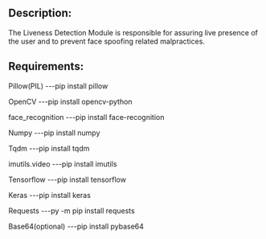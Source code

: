 ## Description:

The Liveness Detection Module is responsible for assuring live presence of the user and to prevent face spoofing related malpractices.

## Requirements:

 Pillow(PIL)
 ---pip install pillow
 
 OpenCV
 ---pip install opencv-python
 
 face_recognition
 ---pip install face-recognition
 
 Numpy
 ---pip install numpy
 
 Tqdm
 ---pip install tqdm
 
 imutils.video
 ---pip install imutils
 
 Tensorflow
 ---pip install tensorflow
 
 Keras
 ---pip install keras
 
 Requests
 ---py -m pip install requests
 
 Base64(optional)
 ---pip install pybase64
 
